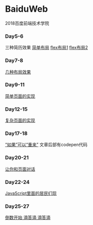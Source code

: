 # BaiduWeb
2018百度前端技术学院

### Day5-6
三种简历效果
[简单布局](https://younguei.github.io/BaiduWeb/Day5/Day5.1.html)
[flex布局1](https://younguei.github.io/BaiduWeb/Day5/Day5.2.html)
[flex布局2](https://younguei.github.io/BaiduWeb/Day5/Day5.3.html)

### Day7-8
[几种布局效果](https://younguei.github.io/BaiduWeb/Day7-8/Day7_8.html)

### Day9-11
[简单页面的实现](https://younguei.github.io/BaiduWeb/Day9-11/index.html)

### Day12-15
[复杂页面的实现](https://younguei.github.io/BaiduWeb/Day12-15/index.html)

### Day17-18
[“如果”可以“重来”](https://younguei.github.io/2018/06/19/Day17%E8%87%B318JS/#more) 文章后部有codepen代码

### Day20-21
[让你和页面对话](https://younguei.github.io/2018/06/26/Day20%E4%B8%8E%E9%A1%B5%E9%9D%A2%E4%BA%92%E5%8A%A8/#more)

### Day22-24
[JavaScript里面的居民们现](https://younguei.github.io/2018/06/26/Day22js%E4%B8%AD%E7%9A%84%E5%8E%9F%E5%A7%8B%E5%B1%85%E6%B0%91/#more)

### Day25-27
[倒数开始 滴答滴 滴答滴]()
